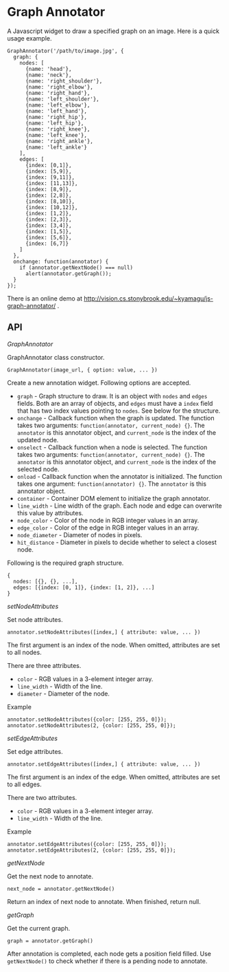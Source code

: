 Graph Annotator
===============

A Javascript widget to draw a specified graph on an image. Here is a quick
usage example.

    GraphAnnotator('/path/to/image.jpg', {
      graph: {
        nodes: [
          {name: 'head'},
          {name: 'neck'},
          {name: 'right_shoulder'},
          {name: 'right_elbow'},
          {name: 'right_hand'},
          {name: 'left_shoulder'},
          {name: 'left_elbow'},
          {name: 'left_hand'},
          {name: 'right_hip'},
          {name: 'left_hip'},
          {name: 'right_knee'},
          {name: 'left_knee'},
          {name: 'right_ankle'},
          {name: 'left_ankle'}
        ],
        edges: [
          {index: [0,1]},
          {index: [5,9]},
          {index: [9,11]},
          {index: [11,13]},
          {index: [8,9]},
          {index: [2,8]},
          {index: [8,10]},
          {index: [10,12]},
          {index: [1,2]},
          {index: [2,3]},
          {index: [3,4]},
          {index: [1,5]},
          {index: [5,6]},
          {index: [6,7]}
        ]
      },
      onchange: function(annotator) {
        if (annotator.getNextNode() === null)
          alert(annotator.getGraph());
      }
    });

There is an online demo at http://vision.cs.stonybrook.edu/~kyamagu/js-graph-annotator/ .

API
---

_GraphAnnotator_

GraphAnnotator class constructor.

    GraphAnnotator(image_url, { option: value, ... })

Create a new annotation widget. Following options are accepted.

 * `graph` - Graph structure to draw. It is an object with `nodes` and `edges`
             fields. Both are an array of objects, and `edges` must have a
             `index` field that has two index values pointing to `nodes`.
             See below for the structure.
 * `onchange` - Callback function when the graph is updated. The function takes
                two arguments: `function(annotator, current_node) {}`. The
                `annotator` is this annotator object, and `current_node` is the
                index of the updated node.
 * `onselect` - Callback function when a node is selected. The function takes
                two arguments: `function(annotator, current_node) {}`. The
                `annotator` is this annotator object, and `current_node` is the
                index of the selected node.
 * `onload` - Callback function when the annotator is initialized. The function
              takes one argument: `function(annotator) {}`. The `annotator` is
              this annotator object.
 * `container` - Container DOM element to initialize the graph annotator.
 * `line_width` - Line width of the graph. Each node and edge can overwrite
                  this value by attributes.
 * `node_color` - Color of the node in RGB integer values in an array.
 * `edge_color` - Color of the edge in RGB integer values in an array.
 * `node_diameter` - Diameter of nodes in pixels.
 * `hit_distance` - Diameter in pixels to decide whether to select a closest
                    node.

Following is the required graph structure.

    {
      nodes: [{}, {}, ...],
      edges: [{index: [0, 1]}, {index: [1, 2]}, ...]
    }

_setNodeAttributes_

Set node attributes.

    annotator.setNodeAttributes([index,] { attribute: value, ... })

The first argument is an index of the node. When omitted, attributes are set to
all nodes.

There are three attributes.

* `color` - RGB values in a 3-element integer array.
* `line_width` - Width of the line.
* `diameter` - Diameter of the node.

Example

    annotator.setNodeAttributes({color: [255, 255, 0]});
    annotator.setNodeAttributes(2, {color: [255, 255, 0]});

_setEdgeAttributes_

Set edge attributes.

    annotator.setEdgeAttributes([index,] { attribute: value, ... })

The first argument is an index of the edge. When omitted, attributes are set to
all edges.

There are two attributes.

* `color` - RGB values in a 3-element integer array.
* `line_width` - Width of the line.

Example

    annotator.setEdgeAttributes({color: [255, 255, 0]});
    annotator.setEdgeAttributes(2, {color: [255, 255, 0]});

_getNextNode_

Get the next node to annotate.

    next_node = annotator.getNextNode()

Return an index of next node to annotate. When finished, return null.

_getGraph_

Get the current graph.

    graph = annotator.getGraph()

After annotation is completed, each node gets a position field filled. Use
`getNextNode()` to check whether if there is a pending node to annotate.

